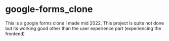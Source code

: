 # google-forms_clone
This is a google forms clone I made mid 2022. This project is quite not done but its working good other than the user experience part (experiencing the frontend)
